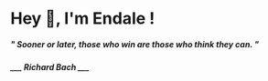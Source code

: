 <h1 title="head"> Hey 👋, I'm Endale !</h1>

**<h5><i>" Sooner or later, those who win are those who think they can. "</i></h5>**

*<b>___ Richard Bach ___</b>*
